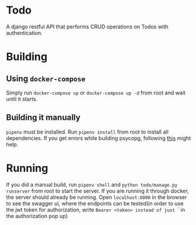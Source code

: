 # Todo

A django restful API that performs CRUD operations on Todos with authentication.

# Building
## Using `docker-compose`
Simply run `docker-compose up` or `docker-compose up -d` from root and wait until it starts.

## Building it manually
`pipenv` must be installed. Run `pipenv install` from root to install all dependencies.
If you get errors while building psycopg, following [this](https://github.com/psycopg/psycopg2/issues/900#issuecomment-594934895)
might help.

# Running
If you did a manual build, run `pipenv shell` and `python todo/manage.py runserver`
from root to start the server. If you are running it through docker, the server
should already be running. Open `localhost:8000` in the browser to see the
swagger ui, where the endpoints can be tested(in order to use the jwt token
for authorization, write `Bearer <token> instead of just `<token>` in the
authorization pop up)
